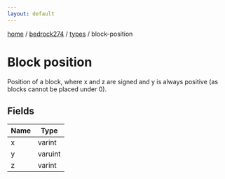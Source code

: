 ```yaml
---
layout: default
---
```


[home](/)  /  [bedrock274](/protocol/bedrock274)  /  [types](/protocol/bedrock274/types)  /  block-position

# Block position

Position of a block, where x and z are signed and y is always positive (as blocks cannot be placed under 0).

## Fields

Name | Type
---|---
x | varint
y | varuint
z | varint
